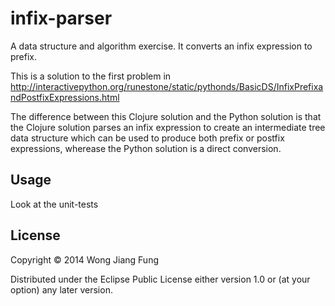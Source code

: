 # infix-parser

A data structure and algorithm exercise. It converts an infix expression to prefix.

This is a solution to the first problem in
http://interactivepython.org/runestone/static/pythonds/BasicDS/InfixPrefixandPostfixExpressions.html

The difference between this Clojure solution and the Python solution is that the Clojure solution parses an infix expression to create an intermediate tree data structure which can be used to produce both prefix or postfix expressions, wherease the Python solution is a direct conversion.

## Usage

Look at the unit-tests

## License

Copyright © 2014 Wong Jiang Fung

Distributed under the Eclipse Public License either version 1.0 or (at
your option) any later version.
